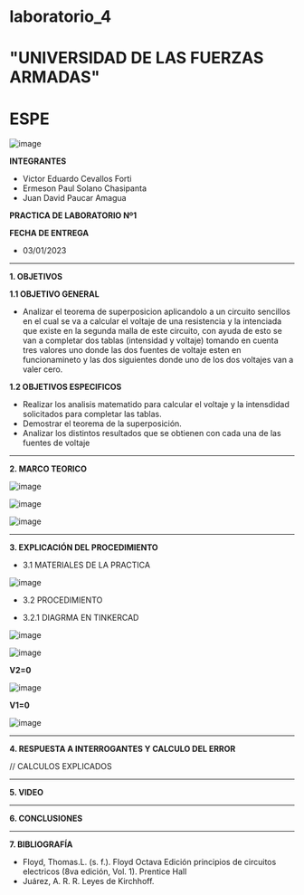 # laboratorio_4
# "UNIVERSIDAD DE LAS FUERZAS ARMADAS"
# ESPE

![image](https://user-images.githubusercontent.com/116772918/200762591-a164d8db-c02e-4269-8bb4-0bc4c810d79f.png)

**INTEGRANTES**
 
* Victor Eduardo Cevallos Forti
* Ermeson Paul Solano Chasipanta
* Juan David Paucar Amagua


**PRACTICA DE LABORATORIO Nº1**

**FECHA DE ENTREGA**
* 03/01/2023
--------------------------------------------------------------------------------------------------------------------------------------------------------------------------------------

**1. OBJETIVOS**

**1.1  OBJETIVO GENERAL**

* Analizar el teorema de superposicion  aplicandolo a un circuito sencillos en el cual se va a calcular  el voltaje de una resistencia y la intenciada que existe en la segunda malla de este circuito, con ayuda de esto se van a completar dos tablas (intensidad y voltaje)  tomando en cuenta tres valores uno donde las dos fuentes de voltaje esten en funcionamineto y las dos siguientes donde uno de los  dos voltajes van a valer cero.

**1.2  OBJETIVOS ESPECIFICOS**

* Realizar los analisis matematido para calcular el voltaje y la intensdidad solicitados para completar las tablas.
* Demostrar el teorema de la superposición.
* Analizar los distintos resultados que se obtienen con cada una de las fuentes de voltaje

--------------------------------------------------------------------------------------------------------------------------------------------------------------------------------------
**2. MARCO TEORICO**





![image](https://user-images.githubusercontent.com/116772918/210189192-e6fb262d-04da-4b8c-9d03-0fa276d1427b.png)



![image](https://user-images.githubusercontent.com/116772918/210189336-f0fdd7a9-f986-436d-ae14-b63674dc8930.png)


![image](https://user-images.githubusercontent.com/116772918/210189389-746c4d4c-990f-4007-9966-f679edac620a.png)










--------------------------------------------------------------------------------------------------------------------------------------------------------------------------------------
**3. EXPLICACIÓN DEL PROCEDIMIENTO**

* 3.1 MATERIALES DE LA PRACTICA

![image](https://user-images.githubusercontent.com/116772918/210173250-f2f606d6-2059-47c8-a498-3d4737a1ac44.png)


* 3.2 PROCEDIMIENTO

* 3.2.1 DIAGRMA EN TINKERCAD


![image](https://user-images.githubusercontent.com/116772918/210178985-93f5c751-7b97-4897-88ac-3bca40b4c897.png)


![image](https://user-images.githubusercontent.com/116772918/210186599-c83fc202-6969-4353-975f-54b2d2c53d94.png)

**V2=0**

![image](https://user-images.githubusercontent.com/116772918/210186719-297f9ac2-7ca7-46e3-9129-f6960f235d0b.png)


**V1=0**

![image](https://user-images.githubusercontent.com/116772918/210267535-a0163fdb-1828-4f29-827f-6e4cd51cf998.png)



--------------------------------------------------------------------------------------------------------------------------------------------------------------------------------------
**4. RESPUESTA A INTERROGANTES Y CALCULO DEL ERROR**






// CALCULOS EXPLICADOS 





--------------------------------------------------------------------------------------------------------------------------------------------------------------------------------------

**5. VIDEO**



--------------------------------------------------------------------------------------------------------------------------------------------------------------------------------------

**6. CONCLUSIONES**



----------------------------------------------------------------------------------------------------------------------------------------------------------------------------------------

**7. BIBLIOGRAFÍA**
* Floyd, Thomas.L. (s. f.). Floyd Octava Edición principios de circuitos electricos (8va edición, Vol. 1). Prentice Hall
* Juárez, A. R. R. Leyes de Kirchhoff.
